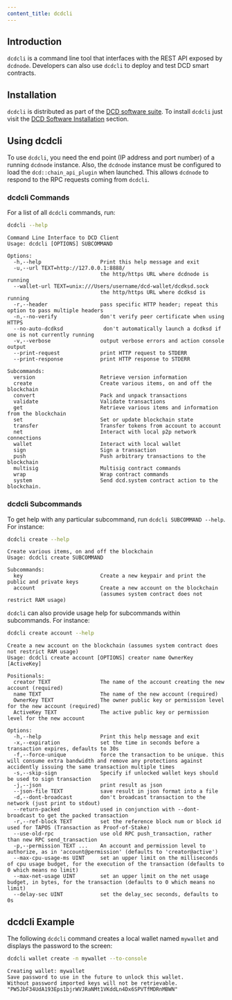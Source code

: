 ```yaml
---
content_title: dcdcli
---
```


## Introduction

`dcdcli` is a command line tool that interfaces with the REST API exposed by `dcdnode`. Developers can also use `dcdcli` to deploy and test DCD smart contracts.

## Installation

`dcdcli` is distributed as part of the [DCD software suite](https://github.com/DCD/dcd/blob/master/README.md). To install `dcdcli` just visit the [DCD Software Installation](../00_install/index.md) section.

## Using dcdcli

To use `dcdcli`, you need the end point (IP address and port number) of a running `dcdnode` instance. Also, the `dcdnode` instance must be configured to load the `dcd::chain_api_plugin` when launched. This allows `dcdnode` to respond to the RPC requests coming from `dcdcli`.

### dcdcli Commands

For a list of all `dcdcli` commands, run:

```sh
dcdcli --help
```

```console
Command Line Interface to DCD Client
Usage: dcdcli [OPTIONS] SUBCOMMAND

Options:
  -h,--help                   Print this help message and exit
  -u,--url TEXT=http://127.0.0.1:8888/
                              the http/https URL where dcdnode is running
  --wallet-url TEXT=unix:///Users/username/dcd-wallet/dcdksd.sock
                              the http/https URL where dcdksd is running
  -r,--header                 pass specific HTTP header; repeat this option to pass multiple headers
  -n,--no-verify              don't verify peer certificate when using HTTPS
  --no-auto-dcdksd             don't automatically launch a dcdksd if one is not currently running
  -v,--verbose                output verbose errors and action console output
  --print-request             print HTTP request to STDERR
  --print-response            print HTTP response to STDERR

Subcommands:
  version                     Retrieve version information
  create                      Create various items, on and off the blockchain
  convert                     Pack and unpack transactions
  validate                    Validate transactions
  get                         Retrieve various items and information from the blockchain
  set                         Set or update blockchain state
  transfer                    Transfer tokens from account to account
  net                         Interact with local p2p network connections
  wallet                      Interact with local wallet
  sign                        Sign a transaction
  push                        Push arbitrary transactions to the blockchain
  multisig                    Multisig contract commands
  wrap                        Wrap contract commands
  system                      Send dcd.system contract action to the blockchain.
```

### dcdcli Subcommands

To get help with any particular subcommand, run `dcdcli SUBCOMMAND --help`. For instance:

```sh
dcdcli create --help
```

```console
Create various items, on and off the blockchain
Usage: dcdcli create SUBCOMMAND

Subcommands:
  key                         Create a new keypair and print the public and private keys
  account                     Create a new account on the blockchain
                              (assumes system contract does not restrict RAM usage)
```

`dcdcli` can also provide usage help for subcommands within subcommands. For instance:

```sh
dcdcli create account --help
```

```console
Create a new account on the blockchain (assumes system contract does not restrict RAM usage)
Usage: dcdcli create account [OPTIONS] creator name OwnerKey [ActiveKey]

Positionals:
  creator TEXT                The name of the account creating the new account (required)
  name TEXT                   The name of the new account (required)
  OwnerKey TEXT               The owner public key or permission level for the new account (required)
  ActiveKey TEXT              The active public key or permission level for the new account

Options:
  -h,--help                   Print this help message and exit
  -x,--expiration             set the time in seconds before a transaction expires, defaults to 30s
  -f,--force-unique           force the transaction to be unique. this will consume extra bandwidth and remove any protections against accidently issuing the same transaction multiple times
  -s,--skip-sign              Specify if unlocked wallet keys should be used to sign transaction
  -j,--json                   print result as json
  --json-file TEXT            save result in json format into a file
  -d,--dont-broadcast         don't broadcast transaction to the network (just print to stdout)
  --return-packed             used in conjunction with --dont-broadcast to get the packed transaction
  -r,--ref-block TEXT         set the reference block num or block id used for TAPOS (Transaction as Proof-of-Stake)
  --use-old-rpc               use old RPC push_transaction, rather than new RPC send_transaction
  -p,--permission TEXT ...    An account and permission level to authorize, as in 'account@permission' (defaults to 'creator@active')
  --max-cpu-usage-ms UINT     set an upper limit on the milliseconds of cpu usage budget, for the execution of the transaction (defaults to 0 which means no limit)
  --max-net-usage UINT        set an upper limit on the net usage budget, in bytes, for the transaction (defaults to 0 which means no limit)
  --delay-sec UINT            set the delay_sec seconds, defaults to 0s
```

## dcdcli Example

The following `dcdcli` command creates a local wallet named `mywallet` and displays the password to the screen:

```sh
dcdcli wallet create -n mywallet --to-console
```

```console
Creating wallet: mywallet
Save password to use in the future to unlock this wallet.
Without password imported keys will not be retrievable.
"PW5JbF34UdA193Eps1bjrWVJRaNMt1VKddLn4Dx6SPVTfMDRnMBWN"
```
